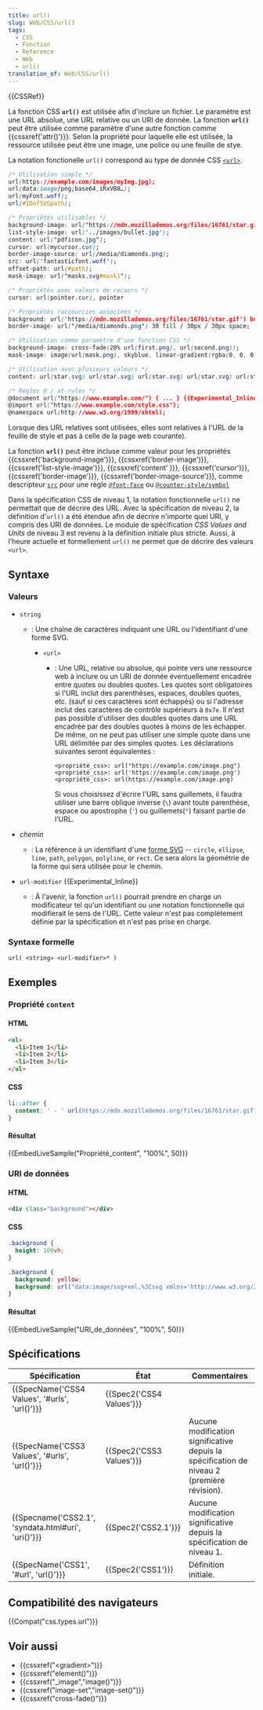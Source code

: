 ```yaml
---
title: url()
slug: Web/CSS/url()
tags:
  - CSS
  - Fonction
  - Reference
  - Web
  - url()
translation_of: Web/CSS/url()
---
```

{{CSSRef}}

La fonction CSS **`url()`** est utilisée afin d'inclure un fichier. Le paramètre est une URL absolue, une URL relative ou un URI de donnée. La fonction **`url()`** peut être utilisée comme paramètre d'une autre fonction comme {{cssxref('attr()')}}. Selon la propriété pour laquelle elle est utilisée, la ressource utilisée peut être une image, une police ou une feuille de stye.

La notation fonctionelle `url()` correspond au type de donnée CSS [`<url>`](</fr/docs/conflicting/Web/CSS/url()_168028c4e5edd9e19c061adb4b604d4f>).

```css
/* Utilisation simple */
url(https://example.com/images/myImg.jpg);
url(data:image/png;base64,iRxVB0…);
url(myFont.woff);
url(#IDofSVGpath);

/* Propriétés utilisables */
background-image: url("https://mdn.mozillademos.org/files/16761/star.gif");
list-style-image: url('../images/bullet.jpg');
content: url("pdficon.jpg");
cursor: url(mycursor.cur);
border-image-source: url(/media/diamonds.png);
src: url('fantasticfont.woff');
offset-path: url(#path);
mask-image: url("masks.svg#mask1");

/* Propriétés avec valeurs de recours */
cursor: url(pointer.cur), pointer

/* Propriétés raccourcies associées */
background: url('https://mdn.mozillademos.org/files/16761/star.gif') bottom right repeat-x blue;
border-image: url("/media/diamonds.png") 30 fill / 30px / 30px space;

/* Utilisation comme paramètre d'une fonction CSS */
background-image: cross-fade(20% url(first.png), url(second.png));
mask-image: image(url(mask.png), skyblue, linear-gradient(rgba(0, 0, 0, 1.0), transparent);

/* Utilisation avec plusieurs valeurs */
content: url(star.svg) url(star.svg) url(star.svg) url(star.svg) url(star.svg);

/* Règles @ / at-rules */
@document url("https://www.example.com/") { ... } {{Experimental_Inline}}
@import url("https://www.example.com/style.css");
@namespace url(http://www.w3.org/1999/xhtml);
```

Lorsque des URL relatives sont utilisées, elles sont relatives à l'URL de la feuille de style et pas à celle de la page web courante).

La fonction **`url()`** peut être incluse comme valeur pour les propriétés {{cssxref('background-image')}}, {{cssxref('border-image')}}, {{cssxref('list-style-image')}}, {{cssxref('content' )}}, {{cssxref('cursor')}}, {{cssxref('border-image')}}, {{cssxref('border-image-source')}}, comme descripteur [`src`](/fr/docs/Web/CSS/@font-face/src) pour une règle [`@font-face`](/fr/docs/Web/CSS/@font-face) ou [`@counter-style/symbol`](/fr/docs/Web/CSS/@counter-style/symbols)

Dans la spécification CSS de niveau 1, la notation fonctionnelle `url()` ne permettait que de décrire des URL. Avec la spécification de niveau 2, la définition d'`url()` a été étendue afin de décrire n'importe quel URI, y compris des URI de données. Le module de spécification _CSS Values and Units_ de niveau 3 est revenu à la définition initiale plus stricte. Aussi, à l'heure actuelle et formellement `url()` ne permet que de décrire des valeurs `<url>`.

## Syntaxe

### Valeurs

- `string`

  - : Une chaîne de caractères indiquant une URL ou l'identifiant d'une forme SVG.

    - `<url>`

      - : Une URL, relative ou absolue, qui pointe vers une ressource web à inclure ou un URI de donnée éventuellement encadrée entre quotes ou doubles quotes. Les quotes sont obligatoires si l'URL inclut des parenthèses, espaces, doubles quotes, etc. (sauf si ces caractères sont échappés) ou si l'adresse inclut des caractères de contrôle supérieurs à `0x7e`. Il n'est pas possible d'utiliser des doubles quotes dans une URL encadrée par des doubles quotes à moins de les échapper. De même, on ne peut pas utiliser une simple quote dans une URL délimitée par des simples quotes. Les déclarations suivantes seront équivalentes :

            <propriété_css>: url("https://example.com/image.png")
            <propriété_css>: url('https://example.com/image.png')
            <propriété_css>: url(https://example.com/image.png)

        Si vous choisissez d'écrire l'URL sans guillemets, il faudra utiliser une barre oblique inverse (`\`) avant toute parenthèse, espace ou apostrophe (`'`) ou guillemets(`"`) faisant partie de l'URL.

- _chemin_
  - : La référence à un identifiant d'une [forme SVG](/en-US/docs/Web/SVG/Tutorial/Basic_Shapes) -- `circle`, `ellipse`, `line`, `path`, `polygon`, `polyline`, or `rect`. Ce sera alors la géométrie de la forme qui sera utilisée pour le chemin.
- `url-modifier` {{Experimental_Inline}}
  - : À l'avenir, la fonction `url()` pourrait prendre en charge un modificateur tel qu'un identifiant ou une notation fonctionnelle qui modifierait le sens de l'URL. Cette valeur n'est pas complètement définie par la spécification et n'est pas prise en charge.

### Syntaxe formelle

    url( <string> <url-modifier>* )

## Exemples

### Propriété `content`

#### HTML

```html
<ul>
  <li>Item 1</li>
  <li>Item 2</li>
  <li>Item 3</li>
</ul>
```

#### CSS

```css
li::after {
  content: ' - ' url(https://mdn.mozillademos.org/files/16761/star.gif);
}
```

#### Résultat

{{EmbedLiveSample("Propriété_content", "100%", 50)}}

### URI de données

#### HTML

```html
<div class="background"></div>
```

#### CSS

```css hidden
.background {
  height: 100vh;
}
```

```css
.background {
  background: yellow;
  background: url("data:image/svg+xml,%3Csvg xmlns='http://www.w3.org/2000/svg' width='90' height='45'%3E%3Cpath d='M10 10h60' stroke='%2300F' stroke-width='5'/%3E%3Cpath d='M10 20h60' stroke='%230F0' stroke-width='5'/%3E%3Cpath d='M10 30h60' stroke='red' stroke-width='5'/%3E%3C/svg%3E");
}
```

#### Résultat

{{EmbedLiveSample("URI_de_données", "100%", 50)}}

## Spécifications

| Spécification                                                        | État                             | Commentaires                                                                               |
| -------------------------------------------------------------------- | -------------------------------- | ------------------------------------------------------------------------------------------ |
| {{SpecName('CSS4 Values', '#urls', 'url()')}}         | {{Spec2('CSS4 Values')}} |                                                                                            |
| {{SpecName('CSS3 Values', '#urls', 'url()')}}         | {{Spec2('CSS3 Values')}} | Aucune modification significative depuis la spécification de niveau 2 (première révision). |
| {{Specname('CSS2.1', 'syndata.html#uri', 'uri()')}} | {{Spec2('CSS2.1')}}         | Aucune modification significative depuis la spécification de niveau 1.                     |
| {{SpecName('CSS1', '#url', 'url()')}}                     | {{Spec2('CSS1')}}         | Définition initiale.                                                                       |

## Compatibilité des navigateurs

{{Compat("css.types.url")}}

## Voir aussi

- {{cssxref("&lt;gradient&gt;")}}
- {{cssxref("element()")}}
- {{cssxref("_image","image()")}}
- {{cssxref("image-set","image-set()")}}
- {{cssxref("cross-fade()")}}
